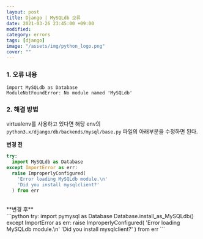 ```yaml
---
layout: post
title: Django | MySQLdb 오류 
date: 2021-03-26 23:45:00 +09:00
modified: 
category: errors
tags: [django]
image: "/assets/img/python_logo.png"
cover: ""
---
```


### 1. 오류 내용
```
import MySQLdb as Database
ModuleNotFoundError: No module named 'MySQLdb'
```

### 2. 해결 방법

virtualenv를 사용하고 있다면 해당 env의 `python3.x/django/db/backends/mysql/base.py` 파일의 아래부분을 수정하면 된다. <br>

**변경 전**<br>
```python
try:
  import MySQLdb as Database
except ImportError as err:
  raise ImproperlyConfigured(
    'Error loading MySQLdb module.\n'
    'Did you install mysqlclient?'
  ) from err
```
<br>
**변경 후**<br>
```python
try:
  import pymysql as Database
  Database.install_as_MySQLdb()
except ImportError as err:
  raise ImproperlyConfigured(
    'Error loading MySQLdb module.\n'
    'Did you install mysqlclient?'
  ) from err
```